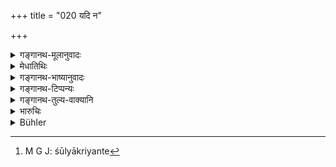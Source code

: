 +++
title = "020 यदि न"

+++

<details><summary>गङ्गानथ-मूलानुवादः</summary>

If the King did not untiringly mete out punishment to those that deserve punishment, the stronger would have boasted the weaker, like fish, on the spit;—(20)
</details>

<details><summary>मेधातिथिः</summary>

अप्रणयनाद् दण्डस्य ये **बलवत्तरा** बलीयांसो बलेनाधिका महाप्राणतया शस्त्रहस्तमनुष्या भूयस्त्वेन वा, ते **दुर्बलाण् अपक्ष्यन् शूले मत्स्यान् इव** । यथा मत्स्या शूलाः क्रियन्ते[^२४] भोजनार्थम् एवम् अशक्तो जनो ऽधिकशक्तिभिर् उपहीयेत, धनशरीरदारहरणादिना । तस्माद् दण्डार्हान् **अतन्द्रितो** ऽनलसो दण्डयेत् । "कुतो मया समीक्षा शक्या कर्तुम्, नैव दण्डं करोमि" इति नैवं बुद्धिः कर्तव्या ॥ ७.२० ॥


[^२४]:
     M G J: śūlyākriyante
</details>

<details><summary>गङ्गानथ-भाष्यानुवादः</summary>

If punishment were not inflicted, then the ‘*stronger*’—*i.e*., those possessed of greater strength, or more energetic, or wieding (wielding?) weapons, or being larger in numbers—‘*would have roasted the weaker*,
*like fish, on the spit*’;—*i.e*., just as fish are roasted on spit for
food, so would the less powerful, be treated, by the more powerful, by suffering pecuniarily as well as physically, and also by being deprived of their wives and so forth.

For this reason the King should ‘*untiringly*’ punish those that deserve punishment; and he should not entertain any such notions as—‘How can I carry on an investigation into this matter,? I shall not punish any one at all.’—(20)
</details>

<details><summary>गङ्गानथ-टिप्पन्यः</summary>

This verse is quoted in *Vivādaratnākara* (p. 648), which explains
‘*daṇḍya*’ as ‘one who deserves punishment’;—in *Virāmitrodaya*
(Rājanīti, p. 292),—and also on p. 284, where the following explanation
is added:—Just as people eat fish after cooking it on the spit, so would
the strong injure the weak and take away their riches and other
belongings;—and in *Vivādacintāmaṇi* (p. 263), which explains
‘*daṇḍyeṣu*’ as ‘those deserving punishment’.
</details>

<details><summary>गङ्गानथ-तुल्य-वाक्यानि</summary>

*Śukranītī* (1.129).—‘If the king is not a perfect guide, his subjects
will get into trouble, as a boat without a helmsman sinks in the ocean.

*Kāmandaka* (1.10).—‘If a king does not lead his people to the path of
rectitude, these are tossed about.’
</details>

<details><summary>भारुचिः</summary>

न केवलं दण्डप्रणीतौ गुणावाप्तिः, अप्रणीतौ मत्स्यस्य न्यायः प्रवर्तते ॥ ७.२० ॥
</details>

<details><summary>Bühler</summary>

020	If the king did not, without tiring, inflict punishment on those worthy to be punished, the stronger would roast the weaker, like fish on a spit;
</details>
